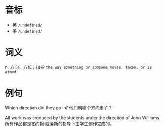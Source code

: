 # 音标

- 英 `/undefined/`
- 美 `/undefined/`

# 词义

n. 方向，方位；指导
`the way something or someone moves, faces, or is aimed`

# 例句

Which direction did they go in?
他们朝哪个方向走了？

All work was produced by the students under the direction of John Williams.
所有作品都是在约翰·威廉斯的指导下由学生创作完成的。


